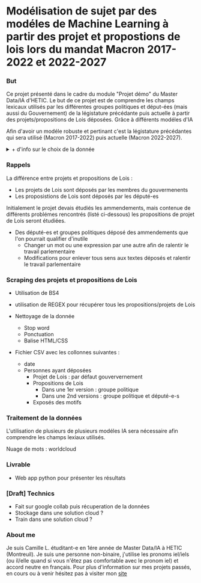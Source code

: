 # Modélisation de sujet par des modéles de Machine Learning à partir des projet et propostions de lois lors du mandat Macron 2017-2022 et 2022-2027



### But 
Ce projet présenté dans le cadre du module "Projet démo" du Master Data/IA d'HETIC. 
Le but de ce projet est de comprendre les champs lexicaux utilisés par les différentes groupes politiques et déput-ées (mais aussi du Gouvernement) de la légistature précédante puis actuelle à partir des projets/propositions de Lois déposées. Grâce à différents modéles d'IA

Afin d'avoir un modéle robuste et pertinant c'est la légistature précédantes qui sera utilisé (Macron 2017-2022) puis actuelle (Macron 2022-2027). 

<details>
<summary> + d'info sur le choix de la donnée</summary>
Afin d'avoir un modéle robuste et pertinant c'est la légistature précédantes qui sera utilisé (Macron 2017-2022) puis actuelle (Macron 2022-2027). 
Nous sommes aux début de la nouvelle légistature, donc il le nombre de données et restraint. Avec peu de données les modéles 
risque d'être surentrainé ou sous-entrainer 
</details>

### Rappels
La différence entre projets et propositions de Lois : 
* Les projets de Lois sont déposés par les membres du gouvermenents
* Les proposistions de Lois sont déposés par les député-es

Initialement le projet devais étudiés les ammendements, mais contenue de différents problémes rencontrés (listé ci-dessous) les propositions de projet de Lois seront étudiées.

* Des député-es et groupes politiques déposé des ammendements que l'on pourrait qualifier d'inutile 
  * Changer un mot ou une expression par une autre afin de ralentir le travail parlementaire 
  * Modifications pour enlever tous sens aux textes déposés et ralentir le travail parlementaire 


###  Scraping des projets et propositions de Lois 
* Utilisation de BS4
*  utilisation de REGEX pour récupérer tous les  propositions/projets de Lois 
*  Nettoyage de la donnée
   * Stop word 
   * Ponctuation
   * Balise HTML/CSS 
  
* Fichier CSV avec les collonnes suivantes :
  * date
  * Personnes ayant déposées
    * Projet de Lois : par défaut gouververnement 
    * Propositions de Lois 
      * Dans une 1er version : groupe politique 
      * Dans une 2nd versions : groupe politique et député-e-s
    * Exposés des motifs 

### Traitement de la données 
L'utilisation de plusieurs de plusieurs modéles IA sera nécessaire afin comprendre les champs lexiaux utilisés.

Nuage de mots : worldcloud 

### Livrable
* Web app python pour présenter les résultats
### [Draft] Technics 
* Fait sur google collab puis récuperation de la données 
* Stockage dans une solution cloud ?
* Train dans une solution cloud ? 

### About me 
Je suis Camille L. étuditant-e en 1ére année de Master Data/IA à HETIC (Montreuil). Je suis une personne non-binaire, j'utilise les pronoms iel/iels (ou il/elle quand si vous n'êtez pas comfortable avec le pronom iel) et accord neutre en français. 
Pour plus d'information sur mes projets passés, en cours ou à venir hésitez pas à visiter mon [site](https://camlebrun.github.io)

